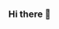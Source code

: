 ### Hi there 👋

<!--
**ciph3rwoman/ciph3rwoman** is a ✨ _special_ ✨ repository because its `README.md` (this file) appears on your GitHub profile.

Here are some ideas to get you started:

😄 Pronouns: She/Her/Hers
🌱 I’m currently learning .net, python (never stops), Go
⚡ Fun fact: I like Wine 
